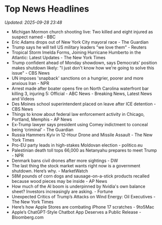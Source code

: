 # Top News Headlines

_Updated: 2025-09-28 23:48_

- Michigan Mormon church shooting live: Two killed and eight injured as suspect named - BBC
- Eric Adams drops out of New York City mayoral race - The Guardian
- Trump says he will tell US military leaders "we love them" - Reuters
- Tropical Storm Imelda Forms, Joining Hurricane Humberto in the Atlantic: Latest Updates - The New York Times
- Trump confident ahead of Monday showdown, says Democrats' position makes shutdown likely: "I just don't know how we're going to solve this issue" - CBS News
- UN imposes 'snapback' sanctions on a hungrier, poorer and more anxious Iran - NPR
- Arrest made after boater opens fire on North Carolina waterfront bar killing 3, injuring 5: Official - ABC News - Breaking News, Latest News and Videos
- Des Moines school superintendent placed on leave after ICE detention - CBS News
- Things to know about federal law enforcement activity in Chicago, Portland, Memphis - AP News
- Ex-Trump lawyer says president using Comey indictment to conceal being ‘criminal’ - The Guardian
- Russia Hammers Kyiv in 12-Hour Drone and Missile Assault - The New York Times
- Pro-EU party leads in high-stakes Moldovan election - politico.eu
- Palestinian death toll tops 66,000 as Netanyahu prepares to meet Trump - NPR
- Denmark bans civil drones after more sightings - DW
- The last thing the stock market wants right now is a government shutdown. Here’s why. - MarketWatch
- 58M pounds of corn dogs and sausage-on-a-stick products recalled because wood pieces may be inside - AP News
- How much of the AI boom is underpinned by Nvidia's own balance sheet? Investors increasingly are asking. - Fortune
- Unexpected Critics of Trump’s Attacks on Wind Energy: Oil Executives - The New York Times
- Here’s how Apple Stores are combating iPhone 17 scratches - 9to5Mac
- Apple’s ChatGPT-Style Chatbot App Deserves a Public Release - Bloomberg.com